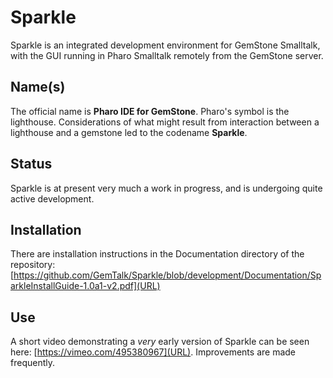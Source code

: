# Sparkle
Sparkle is an integrated development environment for GemStone Smalltalk, with the GUI running in Pharo Smalltalk remotely from the GemStone server.

## Name(s)
The official name is **Pharo IDE for GemStone**. 
Pharo's symbol is the lighthouse. Considerations of what might result from interaction between a lighthouse and a gemstone led to the codename **Sparkle**.

## Status
Sparkle is at present very much a work in progress, and is undergoing quite active development.

## Installation
There are installation instructions in the Documentation directory of the repository: [https://github.com/GemTalk/Sparkle/blob/development/Documentation/SparkleInstallGuide-1.0a1-v2.pdf](URL)

## Use
A short video demonstrating a _very_ early version of Sparkle can be seen here: [https://vimeo.com/495380967](URL). Improvements are made frequently.